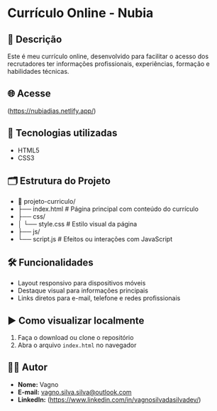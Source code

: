 
# Currículo Online - Nubia

## 📌 Descrição
Este é meu currículo online, desenvolvido para facilitar o acesso dos recrutadores ter informações profissionais, experiências, formação e habilidades técnicas.

## 🌐 Acesse
(https://nubiadias.netlify.app/) 

## 🧱 Tecnologias utilizadas
- HTML5
- CSS3

## 🗂️ Estrutura do Projeto

- 📁 projeto-curriculo/ 
- ├── index.html # Página principal com conteúdo do currículo 
- ├── css/ 
- │ └── style.css # Estilo visual da página 
- ├── js/ 
-  └── script.js # Efeitos ou interações com JavaScript

 
## 🛠️ Funcionalidades
- Layout responsivo para dispositivos móveis
- Destaque visual para informações principais
- Links diretos para e-mail, telefone e redes profissionais

## ▶️ Como visualizar localmente
1. Faça o download ou clone o repositório
2. Abra o arquivo `index.html` no navegador

## 👨‍💻 Autor
- **Nome:** Vagno
- **E-mail:** vagno.silva.silva@outlook.com
- **LinkedIn:** (https://www.linkedin.com/in/vagnosilvadasilvadev/)
